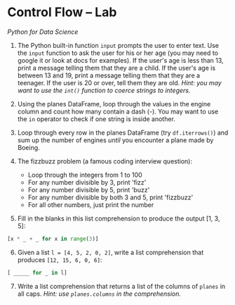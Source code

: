 # Control Flow – Lab
*Python for Data Science*

1. The Python built-in function `input` prompts the user to enter text.
Use the `input` function to ask the user for his or her age (you may need to google it or look at docs for examples).
If the user's age is less than 13, print a message telling them that they are a child.
If the user's age is between 13 and 19, print a message telling them that they are a teenager.
If the user is 20 or over, tell them they are old.
*Hint: you may want to use the `int()` function to coerce strings to integers.*

2. Using the planes DataFrame, loop through the values in the engine column and count how many contain a dash (-).
You may want to use the `in` operator to check if one string is inside another.

3. Loop through every row in the planes DataFrame (try `df.iterrows()`) and sum up the number of engines *until* you encounter a plane made by Boeing.

4. The fizzbuzz problem (a famous coding interview question):
    - Loop through the integers from 1 to 100
    - For any number divisible by 3, print 'fizz'
    - For any number divisible by 5, print 'buzz'
    - For any number divisible by both 3 and 5, print 'fizzbuzz'
    - For all other numbers, just print the number

5. Fill in the blanks in this list comprehension to produce the output [1, 3, 5]:
```python
[x * _ + _ for x in range(3)]
```

6. Given a list `l = [4, 5, 2, 0, 2]`, write a list comprehension that produces `[12, 15, 6, 0, 6]`:
```python
[ _____ for _ in l]
```

7. Write a list comprehension that returns a list of the columns of `planes` in all caps. *Hint: use `planes.columns` in the comprehension.*